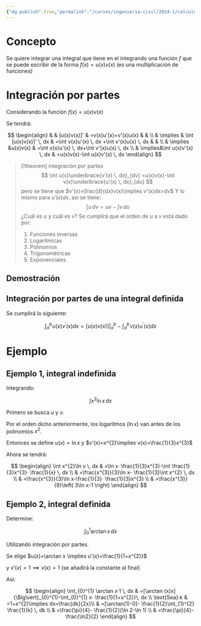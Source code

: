 ```yaml
---
{"dg-publish":true,"permalink":"/cursos/ingenieria-civil/2024-1/calculo-i/4-la-integral/integracion-por-partes/","tags":["ExMAT1610","Técnicas-de-integración"]}
---
```


# Concepto

Se quiere integrar una integral que tiene en el integrando una función $f$ que se puede escribir de la forma $f(x)=u(x)v(x)$ (es una multiplicación de funciones)

# Integración por partes

Considerando la función $f(x)=u(x)v(x)$

Se tendrá:

$$
\begin{align}
 &  & [u(x)v(x)]' & =v(x)u'(x)+v'(x)u(x) &  & \\
 & \implies & \int [u(x)v(x)]' \, dx & =\int v(x)u'(x) \, dx  +\int v'(x)u(x) \, dx  &  &   \\
 & \implies &u(x)v(x) & =\int v(x)u'(x) \, dx+\int v'(x)u(x) \, dx    \\
 &  \implies&\int u(x)v'(x) \, dx  & =u(x)v(x)-\int u(x)v'(x) \, dx  
\end{align}
$$

> [!theorem] integración por partes
> $$
> \int u(x)\underbrace{v'(x) \, dx}_{dv} =u(x)v(x)-\int v(x)\underbrace{u'(x) \, dx}_{du} 
> $$
> pero se tiene que $v'(x)=\frac{d}{dx}v(x)\implies v'(x)dx=dv$
> Y lo mismo para $u'(x)dx$, así se tiene:
> $$
> \int u \, dv=uv-\int v \, du  
> $$
> ¿Cuál es $u$ y cuál es $v$?
> Se cumplirá que el orden de $u$ a $v$ está dado por:
> 1. Funciones inversas
> 2. Logarítmicas
> 3. Polinomios
> 4. Trigonométricas
> 5. Exponenciales

## Demostración
## Integración por partes de una integral definida

Se cumplirá lo siguiente:

$$\int_{a}^{b}\!u(x)v^{\prime}(x)d x=[u(x)v(x)]{\Big\vert}_{a}^{b}-\int_{a}^{b}\!v(x)u^{\prime}(x)d x$$

# Ejemplo
## Ejemplo 1, integral indefinida

Integrando:

$$
\int x^{2}\ln x \, dx 
$$

Primero se busca $u$ y $v$.

Por el orden dicho anteriormente, los logaritmos ($\ln x$) van antes de los polinomios $x^{2}$.

Entonces se define $u(x)=\ln x$ y $v'(x)=x^{2}\implies v(x)=\frac{1}{3}x^{3}$ 

Ahora se tendrá:

$$
\begin{align}
\int x^{2}\ln x \, dx  & =\ln x· \frac{1}{3}x^{3}-\int \frac{1}{3}x^{3}· \frac{1}{x} \, dx \\
 & =\frac{x^{3}}{3}\ln x- \frac{1}{3}\int x^{2} \, dx \\
 & =\frac{x^{3}}{3}\ln x-\frac{1}{3}· \frac{1}{3}x^{3} \\
 & =\frac{x^{3}}{9}\left( 3\ln x-1 \right) 
\end{align} 
$$
## Ejemplo 2, integral definida

Determine:

$$
\int_{0}^{1} \arctan x \, dx 
$$

Utilizando integración por partes.

Se elige $u(x)=\arctan x \implies u'(x)=\frac{1}{1+x^{2}}$

y $v'(x)=1\implies v(x)=1$ (se añadirá la constante al final)

Así:

$$
\begin{align}
\int_{0}^{1} \arctan x·1 \, dx  & =[\arctan (x)x]{\Big\vert}_{0}^{1}-\int_{0}^{1} x· \frac{1}{1+x^{2}}\, dx   \\
\text{Sea}:k & =1+x^{2}\implies dx=\frac{dk}{2x}\\
 & =[\arctan(1)-0]- \frac{1}{2}\int_{1}^{2} \frac{1}{k} \, dk \\
 & =\frac{\pi}{4}- \frac{1}{2}(\ln 2-\ln 1)  \\
 & =\frac{\pi}{4}- \frac{\ln2}{2}
\end{align}
$$
